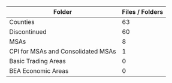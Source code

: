 | Folder                             |   Files / Folders |
|------------------------------------|-------------------|
| Counties                           |                63 |
| Discontinued                       |                60 |
| MSAs                               |                 8 |
| CPI for MSAs and Consolidated MSAs |                 1 |
| Basic Trading Areas                |                 0 |
| BEA Economic Areas                 |                 0 |